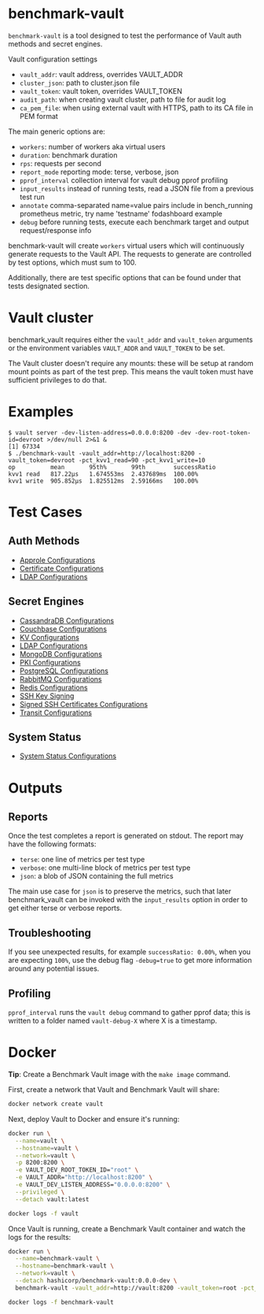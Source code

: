 # benchmark-vault

`benchmark-vault` is a tool designed to test the performance of Vault auth methods and secret engines.

Vault configuration settings

- `vault_addr`: vault address, overrides VAULT_ADDR
- `cluster_json`: path to cluster.json file
- `vault_token`: vault token, overrides VAULT_TOKEN
- `audit_path`: when creating vault cluster, path to file for audit log
- `ca_pem_file`: when using external vault with HTTPS, path to its CA file in PEM format

The main generic options are:

- `workers`: number of workers aka virtual users
- `duration`: benchmark duration
- `rps`: requests per second
- `report_mode`  reporting mode: terse, verbose, json
- `pprof_interval` collection interval for vault debug pprof profiling
- `input_results` instead of running tests, read a JSON file from a previous test run
- `annotate` comma-separated name=value pairs include in bench_running prometheus metric, try name 'testname' fodashboard example
- `debug` before running tests, execute each benchmark target and output request/response info

benchmark-vault will create `workers` virtual users which will continuously
generate requests to the Vault API.  The requests to generate are controlled
by test options, which must sum to 100.

Additionally, there are test specific options that can be found under that tests designated section.

# Vault cluster

benchmark_vault requires either the `vault_addr` and `vault_token` arguments or
the environment variables `VAULT_ADDR` and `VAULT_TOKEN` to be set.

The Vault cluster doesn't require any mounts: these will be setup at random
mount points as part of the test prep.  This means the vault token must have
sufficient privileges to do that.

# Examples

```
$ vault server -dev-listen-address=0.0.0.0:8200 -dev -dev-root-token-id=devroot >/dev/null 2>&1 &
[1] 67334
$ ./benchmark-vault -vault_addr=http://localhost:8200 -vault_token=devroot -pct_kvv1_read=90 -pct_kvv1_write=10
op          mean       95th%       99th        successRatio
kvv1 read   817.22µs   1.674553ms  2.437689ms  100.00%
kvv1 write  905.852µs  1.825512ms  2.59166ms   100.00%
```

# Test Cases

## Auth Methods

- [Approle Configurations](/examples/auth-approle.md)
- [Certificate Configurations](/examples/auth-certificate.md)
- [LDAP Configurations](/examples/auth-ldap.md)

## Secret Engines

- [CassandraDB Configurations](/examples/secret-cassandra.md)
- [Couchbase Configurations](/examples/secret-couchbase.md)
- [KV Configurations](/examples/secret-kv.md)
- [LDAP Configurations](/examples/secret-ldap.md)
- [MongoDB Configurations](/examples/secret-mongo.md)
- [PKI Configurations](/examples/secret-pki.md)
- [PostgreSQL Configurations](/examples/secret-postgresql.md)
- [RabbitMQ Configurations](/examples/secret-rabbit.md)
- [Redis Configurations](/examples/secret-redis.md)
- [SSH Key Signing](/examples/secret-ssh-sign.md)
- [Signed SSH Certificates Configurations](/examples/secret-ssh-sign-ca.md)
- [Transit Configurations](/examples/secret-transit.md)

## System Status

- [System Status Configurations](/examples/system-status.md)

# Outputs

## Reports

Once the test completes a report is generated on stdout.  The report may
have the following formats:

- `terse`: one line of metrics per test type
- `verbose`: one multi-line block of metrics per test type
- `json`: a blob of JSON containing the full metrics

The main use case for `json` is to preserve the metrics, such that later
benchmark_vault can be invoked with the `input_results` option in order to get
either terse or verbose reports.

## Troubleshooting
If you see unexpected results, for example `successRatio: 0.00%`, when you are expecting `100%`,
use the debug flag `-debug=true` to get more information around any potential issues.

## Profiling

`pprof_interval` runs the `vault debug` command to gather pprof data; this
is written to a folder named `vault-debug-X` where X is a timestamp.

# Docker

**Tip**: Create a Benchmark Vault image with the `make image` command.

First, create a network that Vault and Benchmark Vault will share:

```bash
docker network create vault
```

Next, deploy Vault to Docker and ensure it's running:

```bash
docker run \
  --name=vault \
  --hostname=vault \
  --network=vault \
  -p 8200:8200 \
  -e VAULT_DEV_ROOT_TOKEN_ID="root" \
  -e VAULT_ADDR="http://localhost:8200" \
  -e VAULT_DEV_LISTEN_ADDRESS="0.0.0.0:8200" \
  --privileged \
  --detach vault:latest

docker logs -f vault
```

Once Vault is running, create a Benchmark Vault container and watch the logs for the results:

```bash
docker run \
  --name=benchmark-vault \
  --hostname=benchmark-vault \
  --network=vault \
  --detach hashicorp/benchmark-vault:0.0.0-dev \
  benchmark-vault -vault_addr=http://vault:8200 -vault_token=root -pct_kvv1_read=90 -pct_kvv1_write=10

docker logs -f benchmark-vault
```
